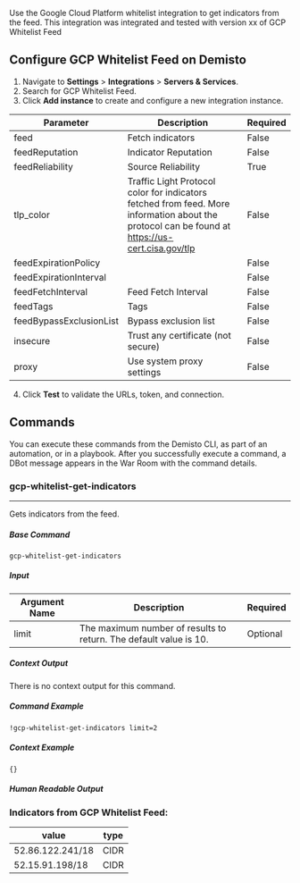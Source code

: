 Use the Google Cloud Platform whitelist integration to get indicators from the feed.
This integration was integrated and tested with version xx of GCP Whitelist Feed
## Configure GCP Whitelist Feed on Demisto

1. Navigate to **Settings** > **Integrations** > **Servers & Services**.
2. Search for GCP Whitelist Feed.
3. Click **Add instance** to create and configure a new integration instance.

| **Parameter** | **Description** | **Required** |
| --- | --- | --- |
| feed | Fetch indicators | False |
| feedReputation | Indicator Reputation | False |
| feedReliability | Source Reliability | True |
| tlp_color | Traffic Light Protocol color for indicators fetched from feed. More information about the protocol can be found at https://us-cert.cisa.gov/tlp | False |
| feedExpirationPolicy |  | False |
| feedExpirationInterval |  | False |
| feedFetchInterval | Feed Fetch Interval | False |
| feedTags | Tags | False |
| feedBypassExclusionList | Bypass exclusion list | False |
| insecure | Trust any certificate \(not secure\) | False |
| proxy | Use system proxy settings | False |

4. Click **Test** to validate the URLs, token, and connection.
## Commands
You can execute these commands from the Demisto CLI, as part of an automation, or in a playbook.
After you successfully execute a command, a DBot message appears in the War Room with the command details.
### gcp-whitelist-get-indicators
***
Gets indicators from the feed.


##### Base Command

`gcp-whitelist-get-indicators`
##### Input

| **Argument Name** | **Description** | **Required** |
| --- | --- | --- |
| limit | The maximum number of results to return. The default value is 10. | Optional | 


##### Context Output

There is no context output for this command.

##### Command Example
```!gcp-whitelist-get-indicators limit=2```

##### Context Example
```
{}
```

##### Human Readable Output
### Indicators from GCP Whitelist Feed:
|value|type|
|---|---|
| 52.86.122.241/18 | CIDR |
| 52.15.91.198/18 | CIDR |

